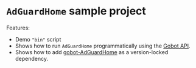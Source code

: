 # `AdGuardHome` sample project

Features:

- Demo `"bin"` script
- Shows how to run `AdGuardHome` programmatically using the [Gobot API](https://github.com/benallfree/gobot/tree/v1.0.0-alpha.16/docs/readme.md).
- Shows how to add [gobot-AdGuardHome](https://www.npmjs.com/package/gobot-AdGuardHome) as a version-locked dependency.
